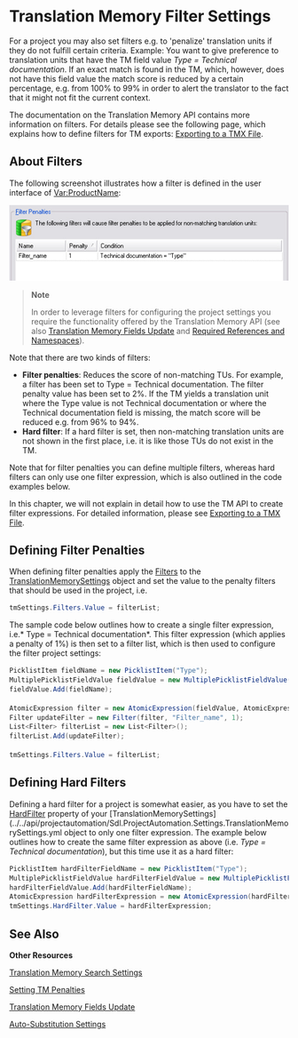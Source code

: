 Translation Memory Filter Settings
==

For a project you may also set filters e.g. to 'penalize' translation units if they do not fulfill certain criteria. Example: You want to give preference to translation units that have the TM field value *Type = Technical documentation*. If an exact match is found in the TM, which, however, does not have this field value the match score is reduced by a certain percentage, e.g. from 100% to 99% in order to alert the translator to the fact that it might not fit the current context.

The documentation on the Translation Memory API contains more information on filters. For details please see the following page, which explains how to define filters for TM exports: [Exporting to a TMX File](translation_memory_filter_settings.md).

About Filters
--

The following screenshot illustrates how a filter is defined in the user interface of <Var:ProductName>:

![filter_penalties](images/filter_penalties.jpg)

>**Note**
>
>In order to leverage filters for configuring the project settings you require the functionality offered by the Translation Memory API (see also [Translation Memory Fields Update](translation_memory_field_update.md) and [Required References and Namespaces](required_references_and_namespaces.md)).

Note that there are two kinds of filters:

* **Filter penalties**: Reduces the score of non-matching TUs. For example, a filter has been set to Type = Technical documentation. The filter penalty value has been set to 2%. If the TM yields a translation unit where the Type value is not Technical documentation or where the Technical documentation field is missing, the match score will be reduced e.g. from 96% to 94%.
* **Hard filter**: If a hard filter is set, then non-matching translation units are not shown in the first place, i.e. it is like those TUs do not exist in the TM.

Note that for filter penalties you can define multiple filters, whereas hard filters can only use one filter expression, which is also outlined in the code examples below.

In this chapter, we will not explain in detail how to use the TM API to create filter expressions. For detailed information, please see [Exporting to a TMX File](translation_memory_filter_settings.md).

Defining Filter Penalties
--

When defining filter penalties apply the [Filters](../../api/projectautomation/Sdl.ProjectAutomation.Settings.TranslationMemorySettings.yml#Sdl_ProjectAutomation_Settings_TranslationMemorySettings_Filters) to the [TranslationMemorySettings](../../api/projectautomation/Sdl.ProjectAutomation.Settings.TranslationMemorySettings.yml) object and set the value to the penalty filters that should be used in the project, i.e.

```cs
tmSettings.Filters.Value = filterList;
```

The sample code below outlines how to create a single filter expression, i.e.* Type = Technical documentation*. This filter expression (which applies a penalty of 1%) is then set to a filter list, which is then used to configure the filter project settings:


```cs
PicklistItem fieldName = new PicklistItem("Type");
MultiplePicklistFieldValue fieldValue = new MultiplePicklistFieldValue("Technical documentation");
fieldValue.Add(fieldName);

AtomicExpression filter = new AtomicExpression(fieldValue, AtomicExpression.Operator.Equal);
Filter updateFilter = new Filter(filter, "Filter_name", 1);
List<Filter> filterList = new List<Filter>();
filterList.Add(updateFilter);

tmSettings.Filters.Value = filterList;
```

Defining Hard Filters
--

Defining a hard filter for a project is somewhat easier, as you have to set the [HardFilter](../../api/projectautomation/Sdl.ProjectAutomation.Settings.TranslationMemorySettings.yml#Sdl_ProjectAutomation_Settings_TranslationMemorySettings_HardFilter) property of your [TranslationMemorySettings](../../api/projectautomation/Sdl.ProjectAutomation.Settings.TranslationMemorySettings.yml object to only one filter expression. The example below outlines how to create the same filter expression as above (i.e. *Type = Technical documentation*), but this time use it as a hard filter:

```cs
PicklistItem hardFilterFieldName = new PicklistItem("Type");
MultiplePicklistFieldValue hardFilterFieldValue = new MultiplePicklistFieldValue("Technical documentation");
hardFilterFieldValue.Add(hardFilterFieldName);
AtomicExpression hardFilterExpression = new AtomicExpression(hardFilterFieldValue, AtomicExpression.Operator.Equal);
tmSettings.HardFilter.Value = hardFilterExpression;
```

See Also
--

**Other Resources**

[Translation Memory Search Settings](translation_memory_search_settings.md)

[Setting TM Penalties](setting_tm_penalties.md)

[Translation Memory Fields Update](translation_memory_field_update.md)

[Auto-Substitution Settings](auto_substitution_settings.md)
